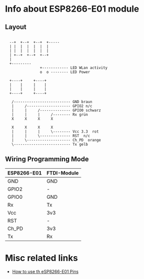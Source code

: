 # Info about ESP8266-E01 module


## Layout
```

  --+  +--+  +--+  +-----
  | |  |  |  |  |  |
  | |  |  |  |  |  |
  | +--+  +--+  +--+
  |
  +---------    
                +------------ LED WLan activity
                o  o -------- LED Power

  +----+     +----+  
  |    |     |    |
  |    |     |    |
  +----+     +----+

   /-------------------------- GND braun
   |     /-------------------- GPIO2 n/c
   |     |     /-------------- GPIO0 schwarz
   |     |     |     /-------- Rx grün
   X     X     X     X

   X     X     X     X   
   |     |     |     \-------- Vcc 3.3  rot
   |     |     \-------------- RST  n/c
   |     \-------------------- Ch_PD  orange
   \-------------------------- Tx gelb
```
## Wiring Programming Mode
|ESP8266-E01|FTDI-Module|
|---|---|
|GND|GND|
|GPIO2|-|
|GPIO0|GND|
|Rx|Tx|
|Vcc|3v3|
|RST|-|
|Ch_PD|3v3|
|Tx|Rx|

# Misc related links

- [How to use th eSP8266-E01 Pins](http://www.instructables.com/id/How-to-use-the-ESP8266-01-pins/)
